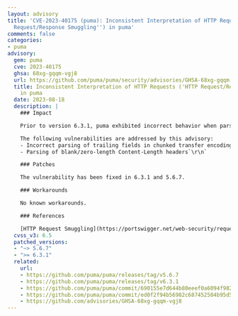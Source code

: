 ```yaml
---
layout: advisory
title: 'CVE-2023-40175 (puma): Inconsistent Interpretation of HTTP Requests (''HTTP
  Request/Response Smuggling'') in puma'
comments: false
categories:
- puma
advisory:
  gem: puma
  cve: 2023-40175
  ghsa: 68xg-gqqm-vgj8
  url: https://github.com/puma/puma/security/advisories/GHSA-68xg-gqqm-vgj8
  title: Inconsistent Interpretation of HTTP Requests ('HTTP Request/Response Smuggling')
    in puma
  date: 2023-08-18
  description: |
    ### Impact

    Prior to version 6.3.1, puma exhibited incorrect behavior when parsing chunked transfer encoding bodies and zero-length Content-Length headers in a way that allowed HTTP request smuggling.

    The following vulnerabilities are addressed by this advisory:
    - Incorrect parsing of trailing fields in chunked transfer encoding bodies
    - Parsing of blank/zero-length Content-Length headers`\r\n`

    ### Patches

    The vulnerability has been fixed in 6.3.1 and 5.6.7.

    ### Workarounds

    No known workarounds.

    ### References

    [HTTP Request Smuggling](https://portswigger.net/web-security/request-smuggling)
  cvss_v3: 6.5
  patched_versions:
  - "~> 5.6.7"
  - ">= 6.3.1"
  related:
    url:
    - https://github.com/puma/puma/releases/tag/v5.6.7
    - https://github.com/puma/puma/releases/tag/v6.3.1
    - https://github.com/puma/puma/commit/690155e7d644b80eeef0a6094f9826ee41f1080a
    - https://github.com/puma/puma/commit/ed0f2f94b56982c687452504b95d5f1fbbe3eed1
    - https://github.com/advisories/GHSA-68xg-gqqm-vgj8
---
```


